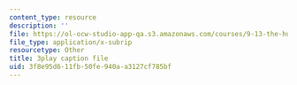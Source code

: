 ```yaml
---
content_type: resource
description: ''
file: https://ol-ocw-studio-app-qa.s3.amazonaws.com/courses/9-13-the-human-brain-spring-2019/3f8e95d611fb50fe940aa3127cf785bf_MuRVOQY8KoY.vtt
file_type: application/x-subrip
resourcetype: Other
title: 3play caption file
uid: 3f8e95d6-11fb-50fe-940a-a3127cf785bf
---
```


